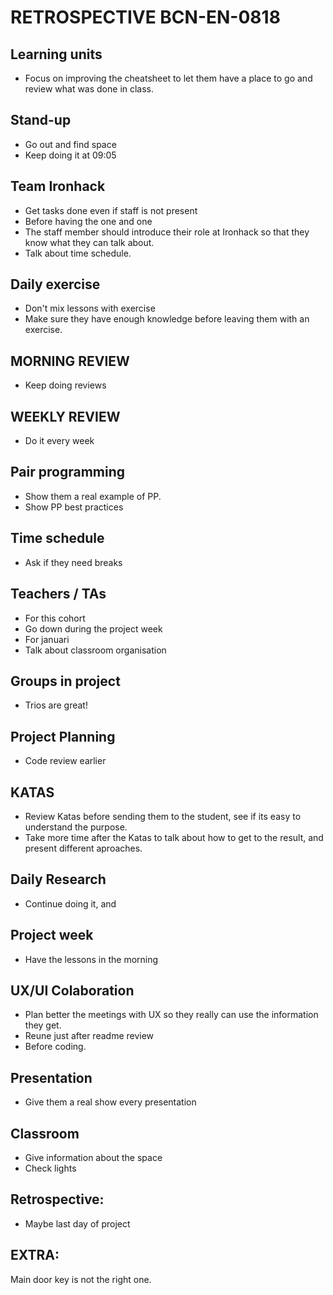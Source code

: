 # RETROSPECTIVE BCN-EN-0818

## Learning units
- Focus on improving the cheatsheet to let them have a place to go and review what was done in class.

## Stand-up
- Go out and find space
- Keep doing it at 09:05

## Team Ironhack
- Get tasks done even if staff is not present
- Before having the one and one 
- The staff member should introduce their role at Ironhack so that they know what they can talk about.
- Talk about time schedule.

## Daily exercise
- Don't mix lessons with exercise
- Make sure they have enough knowledge before leaving them with an exercise.

## MORNING REVIEW
- Keep doing reviews

## WEEKLY REVIEW
- Do it every week

## Pair programming
- Show them a real example of PP. 
- Show PP best practices

## Time schedule
- Ask if they need breaks

## Teachers / TAs
- For this cohort 
- Go down during the project week
- For januari 
- Talk about classroom organisation

## Groups in project
- Trios are great!

## Project Planning
- Code review earlier

## KATAS
- Review Katas before sending them to the student, see if its easy to understand the purpose.
- Take more time after the Katas to talk about how to get to the result, and present different aproaches.

## Daily Research
- Continue doing it, and 

## Project week
- Have the lessons in the morning

## UX/UI Colaboration
- Plan better the meetings with UX so they really can use the information they get.
- Reune just after readme review 
- Before coding.

## Presentation
- Give them a real show every presentation

## Classroom
- Give information about the space
- Check lights 


## Retrospective:
- Maybe last day of project

## EXTRA:
Main door key is not the right one.
